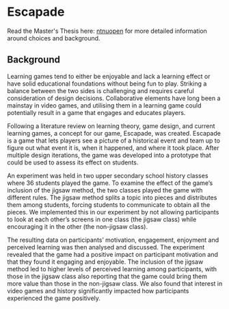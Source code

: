# Escapade
Read the Master's Thesis here: [ntnuopen](https://ntnuopen.ntnu.no/ntnu-xmlui/handle/11250/3024672) for more detailed information around choices and background.

## Background

Learning games tend to either be enjoyable and lack a learning effect or have solid educational foundations without being fun to play. Striking a balance between the two sides is challenging and requires careful consideration of design decisions. Collaborative elements have long been
a mainstay in video games, and utilising them in a learning game could potentially result in a game that engages and educates players.

Following a literature review on learning theory, game design, and current learning games, a concept for our game, Escapade, was created. Escapade is a game that lets players see a picture of a historical event and team up to figure out what event it is, when it happened, and where
it took place. After multiple design iterations, the game was developed into a prototype that could be used to assess its effect on students.

An experiment was held in two upper secondary school history classes where 36 students played the game. To examine the effect of the game’s inclusion of the jigsaw method, the two classes played the game with different rules. The jigsaw method splits a topic into pieces and distributes
them among students, forcing students to communicate to obtain all the pieces. We implemented this in our experiment by not allowing participants to look at each other’s screens in one class (the jigsaw class) while encouraging it in the other (the non-jigsaw class).

The resulting data on participants’ motivation, engagement, enjoyment and perceived learning was then analysed and discussed. The experiment revealed that the game had a positive impact on participant motivation and that they found it engaging and enjoyable. The inclusion of the
jigsaw method led to higher levels of perceived learning among participants, with those in the jigsaw class also reporting that the game could bring them more value than those in the non-jigsaw class. We also found that interest in video games and history significantly impacted how
participants experienced the game positively.
